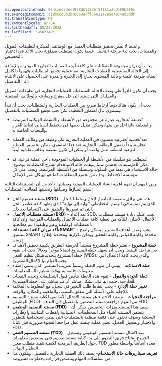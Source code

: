 ```yaml
---
ms.openlocfilehash: 024caed33ec3928db9182bf5f981a3dda89b9f65
ms.sourcegitcommit: c1858cd3b2bd6663edff36e214795d4934ad3ddf
ms.translationtype: HT
ms.contentlocale: ar-SA
ms.lasthandoff: 09/22/2022
ms.locfileid: "9582148"
---
```

وعندما لا يمكن تحقيق متطلبات العميل مع الوظائف المبتكرة لتطبيقات التمويل والعمليات، يجب بدء مرحلة التحليل. عندما يكون المتطلب مطلوًبا، يجب الأخذ في الاعتبار التخصيص.

يجب أن تركز مجموعة المتطلبات على كافة أوجه العمليات التجارية الموجودة بالإضافة إلى الحالة المستقبلية للعمليات التجارية. تعد عملية تجميع المتطلبات وفهمها بالكامل بمثابة طريقة علمية وعالية المستوى يحتاج إلى الخبرة والقدرة على الحصول على الانتباه إلى التفاصيل.

يجب أن تكون قادراً على وصف الحالة المستقبلية للعمليات التجارية في تطبيقات التمويل والعمليات التي تستند إلى حل مقترح ومقارنته بالوظائف المضمنة. 

يجب أن يكون هناك دوماً ارتباط صريح بين العمليات التجارية والمتطلبات. يجب أن تبدأ بمستوى عال لمنظور التغطية، لكن يجب تجميع المتطلبات بالتفصيل. 

- *العملية التجارية* عبارة عن مجموعة من الأنشطة والأنشطة الهيكلية المرتبطة والمتعلقة بالتداخل من بينها، ويمكن تمثيل بعضها في مخطط انسيابي لنقاط القرار والتبعيات الخاصة به.

- تعد *العملية الفرعية* مستوى في العملية التجارية لكل وظيفة من وظائف العملية التجارية. يبدأ تفصيل الوظائف التجارية عند هذا المستوى. يمكن تخصيص العملية الفرعية لمنطقه عمل واحدة أو يمكن أن تكون منطقة وظائف تبادلية أيضاً.

- *المتطلب* هو سلسلة من الأنشطة أو الخطوات الموجودة داخل عملية فرعية. قد يمكن للمؤسسات تحسين سيناريوهات حالة الاستخدام لشرح المتطلبات بوضوح. حاله الاستخدام هي نمط من السلوك وسلسلة من الأنشطة المرتبطة. ويجب على كل مؤسسة الاحتفاظ بهدف من تجميع المتطلبات كما هو مهيكل بقدر الإمكان.

ومن المهم أن تفهم أهمية إنشاء العمليات الموثقة وصيانتها. تأكد من أن المستندات التالية سيتم إنشاؤها وصيانتها وتحديثها لمعالجه المتطلبات:

- **مستند تصميم الحل (SDD)** - هذه هي وثائق متعمقة لتفاصيل الحل ومخطط الحل الذي يتم تمثيله في الرسم التخطيطي "نهاية إلى نهاية" الذي يظهر كافة عناصر الحل التي تم تصورها والمتفق على اكتسابها بعد ذلك.
- **مستند متطلبات الاعمال (BRD)** - بعد إعداد SDD، يجب عليك زيارة مستند متطلبات الأعمال الأصلي، للتأكد من تغطية كافة عمليات الأعمال والعمليات الفرعية، وأن كافة المتطلبات (وظيفية وغير وظيفية) تتم معالجتها.
- **تأكد من أن كافة المستندات SMART** - يجب وصف أهداف المشروع بشكل واضح بتنسيق SMART (محددة وقابلة للقياس وقابلة للتحقق ويمكن تكرارها ومحددة بإطار زمني).
- **خطة المشروع** - تعتبر خطة المشروع مستنداً لخريطة الطريق لكيفية تحقيق الأهداف في مراحل التنفيذ. ويجب أن تسهل خطة المشروع اتصالاً موجزاً وفعالاً. يجب أن تقوم خطة المشروع بتحديد هيكل تنظيم العمل (WBS)، والذي يحدد كافة الأعمال التي يجب القيام بها لإكمال المشروع. 
- **خطة الاتصالات** - ينبغي أن تقوم الخطة رسمياً بتعريف الشخص الذي ينبغي إعطاء معلومات خاصة به ووقت تسليم تلك المعلومات.
- **خطة الجودة والقبول** - تقوم هذه الخطة بتأمين قبول التسليمات وتحديد التبعيات الخارجية، حيث إنها تؤثر بشكل مباشر أو غير مباشر على خطة المشروع.
- **تغيير خطة الإدارة** - يجب التقاط طلب التغيير في سجل، مع المعلومات الملائمة للإجابة على الأسئلة التي تتعلق بالسبب، والماهية، والمكان، والوقت. 
- **مراجعة الفجوات** - مستند الاحتواء هو مستند الإدخال الأساسي لكتابة مستند التصميم الوظيفي (FDD). من المهم مراجعة مستند التضمين بالتفصيل قبل البدء بـ FDD.
- **مستند التصميم الوظيفي (FDD)** - يصف هذا المستند ميزات التخصيص. يمكن أن يتضمن المستند أشياء مثل المخططات الانسيابية ولقطات الشاشة والإطارات السلكية وسوف تحتوي على قائمة منظمة بالمتطلبات التي يمكن استخدامها للتطوير والاختبار وتسجيل العميل. تعتبر عملية جلسة عمل مراجعة الفجوة ضرورية قبل كتابة FDD.
- **مستند التصميم التقني (TDD)** - بعد اكتمال مستند التصميم الوظيفي وتسجيل الخروج، يحتاج فريق التطوير إلى بدء كتابة مستند تصميم فني. ويتضمن معلومات حول الطريقة البرمجية لكيفية تنفيذ متطلب معين. TDD معدة أساساً بواسطة مطور التطوير النهائي.
- **تعريف سيناريوهات حالة الاستخدام**- يصف ذلك العملية التجارية بالتفصيل. ويتكون هذا من تسلسلات المهام وتتضمن قرارات وخطوات مشروطة.

